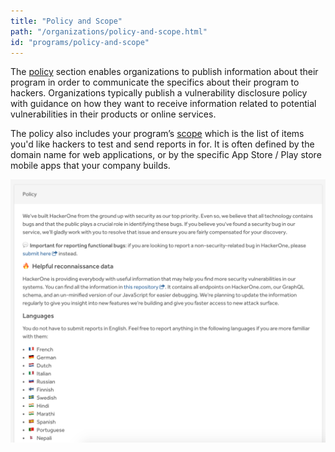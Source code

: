 ```yaml
---
title: "Policy and Scope"
path: "/organizations/policy-and-scope.html"
id: "programs/policy-and-scope"
---
```


The [policy](good-policies.html) section enables organizations to publish information about their program in order to communicate the specifics about their program to hackers. Organizations typically publish a vulnerability disclosure policy with guidance on how they want to receive information related to potential vulnerabilities in their products or online services.

The policy also includes your program’s [scope](defining-scope.html) which is the list of items you'd like hackers to test and send reports in for. It is often defined by the domain name for web applications, or by the specific App Store / Play store mobile apps that your company builds.

![Policy-and-Scope-1](./images/policy-and-scope-1a.png)
